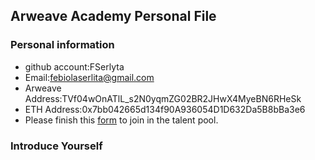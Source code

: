 ## Arweave Academy Personal File

### Personal information

- github account:FSerlyta
- Email:febiolaserlita@gmail.com
- Arweave Address:TVf04wOnATlL_s2N0yqmZG02BR2JHwX4MyeBN6RHeSk
- ETH Address:0x7bb042665d134f90A936054D1D632Da5B8bBa3e6
- Please finish this [form](https://docs.google.com/forms/d/e/1FAIpQLSfWA5fIIcBgmRppm3jNz5vmf9Mai_QMVil-2pO4r7YKn_Zhtw/viewform?usp=sf_link) to join in the talent pool.

### Introduce Yourself
